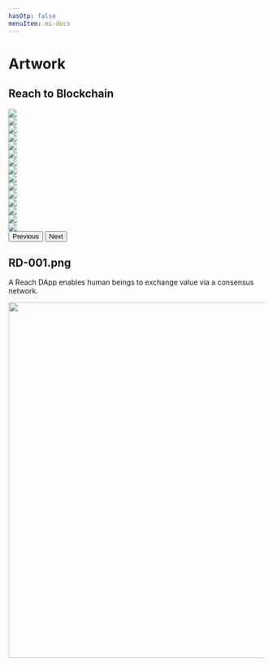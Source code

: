 ```yaml
---
hasOtp: false
menuItem: mi-docs
---
```


# Artwork

## Reach to Blockchain

<div id="reach-slides" class="carousel slide carousel-fade" data-bs-interval="false">
  <div class="carousel-inner">
    <div class="carousel-item active"><img src="SSC-001.png" class="d-block w-100"></div>
    <div class="carousel-item"><img src="SSC-002.png" class="d-block w-100"></div>
    <div class="carousel-item"><img src="SSC-003.png" class="d-block w-100"></div>
    <div class="carousel-item"><img src="SSC-004.png" class="d-block w-100"></div>
    <div class="carousel-item"><img src="SSC-005.png" class="d-block w-100"></div>
    <div class="carousel-item"><img src="SSC-006.png" class="d-block w-100"></div>
    <div class="carousel-item"><img src="SSC-007.png" class="d-block w-100"></div>
    <div class="carousel-item"><img src="SSC-008.png" class="d-block w-100"></div>
    <div class="carousel-item"><img src="SSC-009.png" class="d-block w-100"></div>
    <div class="carousel-item"><img src="SSC-010.png" class="d-block w-100"></div>
    <div class="carousel-item"><img src="SSC-011.png" class="d-block w-100"></div>
    <div class="carousel-item"><img src="SSC-012.png" class="d-block w-100"></div>
    <div class="carousel-item"><img src="SSC-013.png" class="d-block w-100"></div>
    <div class="carousel-item"><img src="SSC-014.png" class="d-block w-100"></div>
    <div class="carousel-item"><img src="SSC-015.png" class="d-block w-100"></div>
  </div>
  <button class="carousel-control-prev" type="button" data-bs-target="#reach-slides" data-bs-slide="prev">
    <span class="carousel-control-prev-icon" aria-hidden="true"></span>
    <span class="visually-hidden">Previous</span>
  </button>
  <button class="carousel-control-next" type="button" data-bs-target="#reach-slides" data-bs-slide="next">
    <span class="carousel-control-next-icon" aria-hidden="true"></span>
    <span class="visually-hidden">Next</span>
  </button>
</div>

## RD-001.png

A Reach DApp enables human beings to exchange value via a consensus network. 

<p class="my-4"><img src="RD-001.png" class="img-fluid" width=700></p>